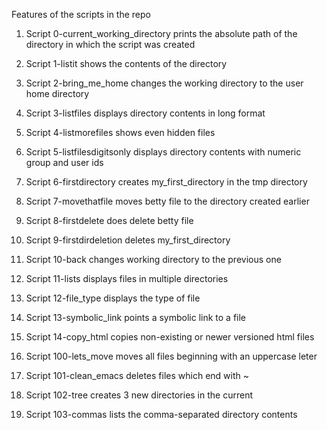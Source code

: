 Features of the scripts in the repo

1. Script 0-current_working_directory prints the absolute path of the directory in which the script was created
 
2. Script 1-listit shows the contents of the directory 
 
3. Script 2-bring_me_home changes the working directory to the user home directory 
 
4. Script 3-listfiles displays directory contents in long format
 
5. Script 4-listmorefiles shows even hidden files
 
6. Script 5-listfilesdigitsonly displays directory contents with numeric group and user ids
 
7. Script 6-firstdirectory creates my_first_directory in the tmp directory
 
8. Script 7-movethatfile moves betty file to the directory created earlier
 
9. Script 8-firstdelete does delete betty file
 
10. Script 9-firstdirdeletion deletes my_first_directory
 
11. Script 10-back changes working directory to the previous one
 
12. Script 11-lists displays files in multiple directories
 
13. Script 12-file_type displays the type of file
 
14. Script 13-symbolic_link points a symbolic link to a file
 
15. Script 14-copy_html copies non-existing or newer versioned html files
 
16. Script 100-lets_move moves all files beginning with an uppercase leter
 
17. Script 101-clean_emacs deletes files which end with ~
 
18. Script 102-tree creates 3 new directories in the current
 
19. Script 103-commas lists the comma-separated directory contents
